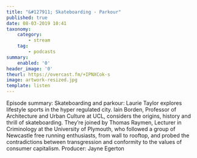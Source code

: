 ```yaml
---
title: "&#127911; Skateboarding - Parkour"
published: true
date: 08-03-2019 10:41
taxonomy:
    category:
        - stream
    tag:
        - podcasts
summary:
    enabled: '0'
header_image: '0'
theurl: https://overcast.fm/+IPNXCok-s
image: artwork-resized.jpg
template: listen
---
```

 
Episode summary: Skateboarding and parkour: Laurie Taylor explores lifestyle sports in the hyper regulated city. Iain Borden, Professor of Architecture and Urban Culture at UCL, considers the origins, history and thrill of skateboarding. They’re joined by Thomas Raymen, Lecturer in Criminology at the University of Plymouth, who followed a group of Newcastle free running enthusiasts, from wall to rooftop, and probed the contradictions between transgression and conformity to the values of consumer capitalism. Producer: Jayne Egerton
